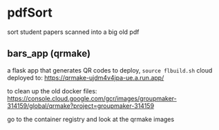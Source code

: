 # pdfSort

sort student papers scanned into a big old pdf

## bars_app (qrmake)

a flask app that generates QR codes
to deploy, `source flbuild.sh`
cloud deployed to:
https://qrmake-ujdm4v4jpa-ue.a.run.app/

to clean up the old docker files:
https://console.cloud.google.com/gcr/images/groupmaker-314159/global/qrmake?project=groupmaker-314159

go to the container registry and look at the qrmake images
